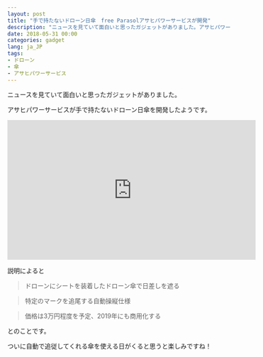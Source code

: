 ```yaml
---
layout: post
title: "手で持たないドローン日傘　free Parasolアサヒパワーサービスが開発"
description: "ニュースを見ていて面白いと思ったガジェットがありました。アサヒパワーサービスが手で持たないドローン日傘を開発したようです。"
date: 2018-05-31 00:00
categories: gadget
lang: ja_JP
tags:
- ドローン
- 傘
- アサヒパワーサービス
---
```


ニュースを見ていて面白いと思ったガジェットがありました。

アサヒパワーサービスが手で持たないドローン日傘を開発したようです。

<iframe width="560" height="315" src="https://www.youtube.com/embed/oICMTi1gd4A" frameborder="0" allow="autoplay; encrypted-media" allowfullscreen></iframe>

説明によると

> ドローンにシートを装着したドローン傘で日差しを遮る

> 特定のマークを追尾する自動操縦仕様

> 価格は3万円程度を予定、2019年にも商用化する

とのことです。

ついに自動で追従してくれる傘を使える日がくると思うと楽しみですね！